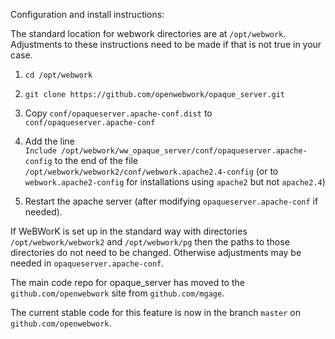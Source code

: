Configuration and install instructions:

The standard location for webwork directories are at `/opt/webwork`.  Adjustments
to these instructions need to be made if that is not true in your case.

1. `cd /opt/webwork`   
1. `git clone https://github.com/openwebwork/opaque_server.git`  

1. Copy `conf/opaqueserver.apache-conf.dist` to  `conf/opaqueserver.apache-conf`  

1. Add the line   
`Include /opt/webwork/ww_opaque_server/conf/opaqueserver.apache-config`
to the end of the file `/opt/webwork/webwork2/conf/webwork.apache2.4-config`
(or to `webwork.apache2-config`  for  installations using `apache2` but not `apache2.4`)
1. Restart the apache server (after modifying `opaqueserver.apache-conf` if needed).

If WeBWorK is set up in the standard way with directories 
`/opt/webwork/webwork2` and `/opt/webwork/pg` then the paths to those 
directories do not need to be changed. Otherwise adjustments may be needed
in `opaqueserver.apache-conf`.


The main code repo for opaque_server 
has moved to the `github.com/openwebwork` 
site from `github.com/mgage`. 

The current stable code for this feature is now in the branch `master` on   `github.com/openwebwork`.